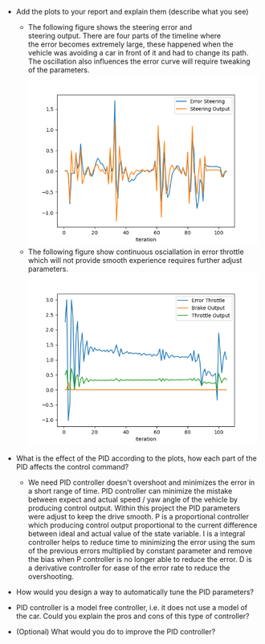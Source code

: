 * Add the plots to your report and explain them (describe what you see)  
  - The following figure shows the steering error and steering output. There are four parts of the timeline where the error becomes extremely large, these happened when the vehicle was avoiding a car in front of it and had to change its path. The oscillation also influences the error curve will require tweaking of the parameters.  
![](./screenshots/Figure_1.png)  
  - The following figure show continuous osciallation in error throttle which will not provide smooth experience requires further adjust parameters.  
![](./screenshots/Figure_2.png)  
* What is the effect of the PID according to the plots, how each part of the PID affects the control command?    
  - We need PID controller doesn't overshoot and minimizes the error in a short range of time. PID controller can minimize the mistake between expect and actual speed / yaw angle of the vehicle by producing control output.  Within this project the PID parameters were adjust to keep the drive smooth.  P is a proportional controller which producing control output proportional to the current difference between ideal and actual value of the state variable. I is a integral controller helps to reduce time to minimizing the error using the sum of the previous errors multiplied by constant parameter and remove the bias when P controller is no longer able to reduce the error. D is a derivative  controller for ease of the error rate to reduce the overshooting. 
     
* How would you design a way to automatically tune the PID parameters?
 

* PID controller is a model free controller, i.e. it does not use a model of the car. Could you explain the pros and cons of this type of controller?  

* (Optional) What would you do to improve the PID controller?  
